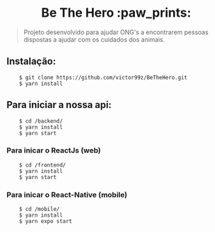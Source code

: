 
<h1 align="center"><b>Be The Hero :paw_prints:</b></h1>

> Projeto desenvolvido para ajudar ONG's a encontrarem pessoas dispostas a ajudar com os cuidados dos animais.


## Instalação:

```
	$ git clone https://github.com/victor99z/BeTheHero.git
	$ yarn install
```

## Para iniciar a nossa api:

```
	$ cd /backend/
	$ yarn install
	$ yarn start
```

### Para inicar o ReactJs (web)

```
	$ cd /frontend/
	$ yarn install
	$ yarn start
```
### Para inicar o React-Native (mobile)

```
	$ cd /mobile/
	$ yarn install
	$ yarn expo start
```
